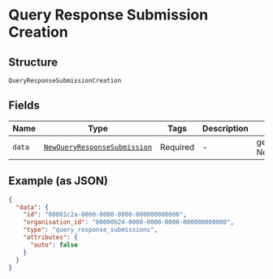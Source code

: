 
# Query Response Submission Creation

## Structure

`QueryResponseSubmissionCreation`

## Fields

| Name | Type | Tags | Description | Getter | Setter |
|  --- | --- | --- | --- | --- | --- |
| `data` | [`NewQueryResponseSubmission`](../../doc/models/new-query-response-submission.md) | Required | - | getData(): NewQueryResponseSubmission | setData(NewQueryResponseSubmission data): void |

## Example (as JSON)

```json
{
  "data": {
    "id": "00001c2a-0000-0000-0000-000000000000",
    "organisation_id": "00000b24-0000-0000-0000-000000000000",
    "type": "query_response_submissions",
    "attributes": {
      "auto": false
    }
  }
}
```

